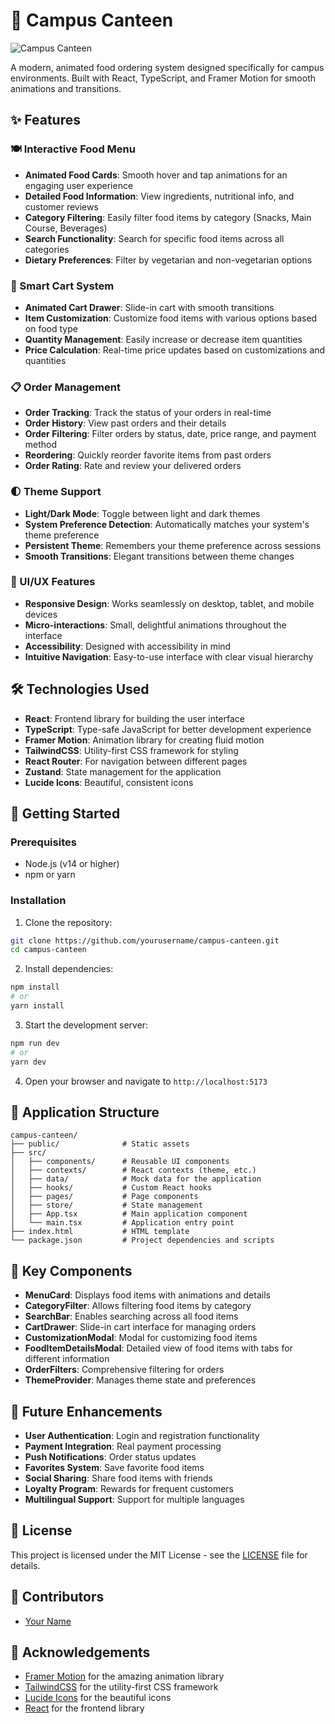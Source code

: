 # 🏫 Campus Canteen

![Campus Canteen](https://i.imgur.com/XYZ123.png)

A modern, animated food ordering system designed specifically for campus environments. Built with React, TypeScript, and Framer Motion for smooth animations and transitions.

## ✨ Features

### 🍽️ Interactive Food Menu
- **Animated Food Cards**: Smooth hover and tap animations for an engaging user experience
- **Detailed Food Information**: View ingredients, nutritional info, and customer reviews
- **Category Filtering**: Easily filter food items by category (Snacks, Main Course, Beverages)
- **Search Functionality**: Search for specific food items across all categories
- **Dietary Preferences**: Filter by vegetarian and non-vegetarian options

### 🛒 Smart Cart System
- **Animated Cart Drawer**: Slide-in cart with smooth transitions
- **Item Customization**: Customize food items with various options based on food type
- **Quantity Management**: Easily increase or decrease item quantities
- **Price Calculation**: Real-time price updates based on customizations and quantities

### 📋 Order Management
- **Order Tracking**: Track the status of your orders in real-time
- **Order History**: View past orders and their details
- **Order Filtering**: Filter orders by status, date, price range, and payment method
- **Reordering**: Quickly reorder favorite items from past orders
- **Order Rating**: Rate and review your delivered orders

### 🌓 Theme Support
- **Light/Dark Mode**: Toggle between light and dark themes
- **System Preference Detection**: Automatically matches your system's theme preference
- **Persistent Theme**: Remembers your theme preference across sessions
- **Smooth Transitions**: Elegant transitions between theme changes

### 🎨 UI/UX Features
- **Responsive Design**: Works seamlessly on desktop, tablet, and mobile devices
- **Micro-interactions**: Small, delightful animations throughout the interface
- **Accessibility**: Designed with accessibility in mind
- **Intuitive Navigation**: Easy-to-use interface with clear visual hierarchy

## 🛠️ Technologies Used

- **React**: Frontend library for building the user interface
- **TypeScript**: Type-safe JavaScript for better development experience
- **Framer Motion**: Animation library for creating fluid motion
- **TailwindCSS**: Utility-first CSS framework for styling
- **React Router**: For navigation between different pages
- **Zustand**: State management for the application
- **Lucide Icons**: Beautiful, consistent icons

## 🚀 Getting Started

### Prerequisites

- Node.js (v14 or higher)
- npm or yarn

### Installation

1. Clone the repository:
```bash
git clone https://github.com/yourusername/campus-canteen.git
cd campus-canteen
```

2. Install dependencies:
```bash
npm install
# or
yarn install
```

3. Start the development server:
```bash
npm run dev
# or
yarn dev
```

4. Open your browser and navigate to `http://localhost:5173`

## 📱 Application Structure

```
campus-canteen/
├── public/              # Static assets
├── src/
│   ├── components/      # Reusable UI components
│   ├── contexts/        # React contexts (theme, etc.)
│   ├── data/            # Mock data for the application
│   ├── hooks/           # Custom React hooks
│   ├── pages/           # Page components
│   ├── store/           # State management
│   ├── App.tsx          # Main application component
│   └── main.tsx         # Application entry point
├── index.html           # HTML template
└── package.json         # Project dependencies and scripts
```

## 🧩 Key Components

- **MenuCard**: Displays food items with animations and details
- **CategoryFilter**: Allows filtering food items by category
- **SearchBar**: Enables searching across all food items
- **CartDrawer**: Slide-in cart interface for managing orders
- **CustomizationModal**: Modal for customizing food items
- **FoodItemDetailsModal**: Detailed view of food items with tabs for different information
- **OrderFilters**: Comprehensive filtering for orders
- **ThemeProvider**: Manages theme state and preferences

## 🎯 Future Enhancements

- **User Authentication**: Login and registration functionality
- **Payment Integration**: Real payment processing
- **Push Notifications**: Order status updates
- **Favorites System**: Save favorite food items
- **Social Sharing**: Share food items with friends
- **Loyalty Program**: Rewards for frequent customers
- **Multilingual Support**: Support for multiple languages

## 📄 License

This project is licensed under the MIT License - see the [LICENSE](LICENSE) file for details.

## 👥 Contributors

- [Your Name](https://github.com/yourusername)

## 🙏 Acknowledgements

- [Framer Motion](https://www.framer.com/motion/) for the amazing animation library
- [TailwindCSS](https://tailwindcss.com/) for the utility-first CSS framework
- [Lucide Icons](https://lucide.dev/) for the beautiful icons
- [React](https://reactjs.org/) for the frontend library
